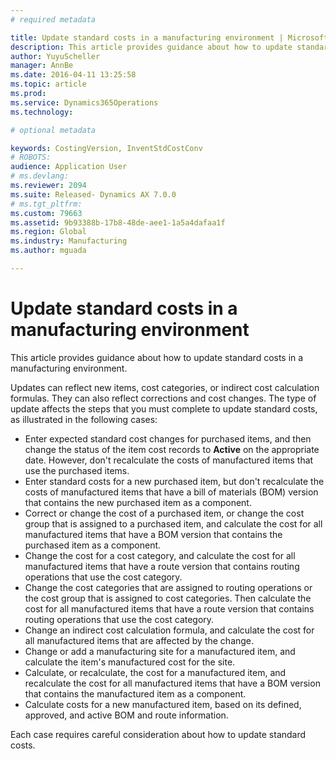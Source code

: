 ```yaml
---
# required metadata

title: Update standard costs in a manufacturing environment | Microsoft Docs
description: This article provides guidance about how to update standard costs in a manufacturing environment. 
author: YuyuScheller
manager: AnnBe
ms.date: 2016-04-11 13:25:58
ms.topic: article
ms.prod: 
ms.service: Dynamics365Operations
ms.technology: 

# optional metadata

keywords: CostingVersion, InventStdCostConv
# ROBOTS: 
audience: Application User
# ms.devlang: 
ms.reviewer: 2094
ms.suite: Released- Dynamics AX 7.0.0
# ms.tgt_pltfrm: 
ms.custom: 79663
ms.assetid: 9b93388b-17b8-48de-aee1-1a5a4dafaa1f
ms.region: Global
ms.industry: Manufacturing
ms.author: mguada

---
```


# Update standard costs in a manufacturing environment

This article provides guidance about how to update standard costs in a manufacturing environment. 

Updates can reflect new items, cost categories, or indirect cost calculation formulas. They can also reflect corrections and cost changes. The type of update affects the steps that you must complete to update standard costs, as illustrated in the following cases:

-   Enter expected standard cost changes for purchased items, and then change the status of the item cost records to **Active** on the appropriate date. However, don't recalculate the costs of manufactured items that use the purchased items.
-   Enter standard costs for a new purchased item, but don't recalculate the costs of manufactured items that have a bill of materials (BOM) version that contains the new purchased item as a component.
-   Correct or change the cost of a purchased item, or change the cost group that is assigned to a purchased item, and calculate the cost for all manufactured items that have a BOM version that contains the purchased item as a component.
-   Change the cost for a cost category, and calculate the cost for all manufactured items that have a route version that contains routing operations that use the cost category.
-   Change the cost categories that are assigned to routing operations or the cost group that is assigned to cost categories. Then calculate the cost for all manufactured items that have a route version that contains routing operations that use the cost category.
-   Change an indirect cost calculation formula, and calculate the cost for all manufactured items that are affected by the change.
-   Change or add a manufacturing site for a manufactured item, and calculate the item's manufactured cost for the site.
-   Calculate, or recalculate, the cost for a manufactured item, and recalculate the cost for all manufactured items that have a BOM version that contains the manufactured item as a component.
-   Calculate costs for a new manufactured item, based on its defined, approved, and active BOM and route information.

Each case requires careful consideration about how to update standard costs.

